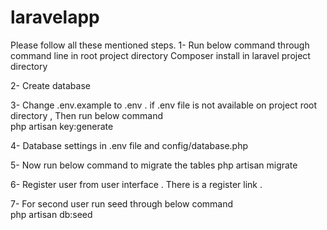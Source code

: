 # laravelapp
Please follow all these mentioned steps.
1- Run below command through command line in root project directory 
       Composer install in laravel project directory  

2- Create database  

3- Change .env.example to .env . if .env file is not available on project root directory , Then run below command       
       php artisan key:generate  

4- Database settings in .env file and config/database.php  

5- Now  run below command to migrate the tables 
        php artisan migrate 

6- Register user from user interface . There is a register link .

7- For second user run seed through below command  
        php artisan db:seed
